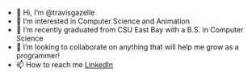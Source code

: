 - 👋 Hi, I’m @travisgazelle
- 👀 I’m interested in Computer Science and Animation
- 🌱 I’m recently graduated from CSU East Bay with a B.S. in Computer Science
- 💞️ I’m looking to collaborate on anything that will help me grow as a programmer!
- 📫 How to reach me [LinkedIn](https://linkedin.com/in/tcassell) 

<!---
travisgazelle/travisgazelle is a ✨ special ✨ repository because its `README.md` (this file) appears on your GitHub profile.
You can click the Preview link to take a look at your changes.
--->
